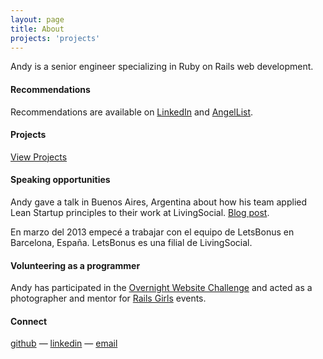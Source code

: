 ```yaml
---
layout: page
title: About
projects: 'projects'
---
```


Andy is a senior engineer specializing in Ruby on Rails web development.

#### Recommendations

Recommendations are available on [LinkedIn](http://linkedin.com/in/andyatkinson/) and [AngelList](https://angel.co/andy-atkinson).

#### Projects

[View Projects](/projects)

#### Speaking opportunities
Andy gave a talk in Buenos Aires, Argentina about how his team applied Lean Startup principles to their work at LivingSocial. [Blog post](/blog/2013/11/27/rubyconf-argentina-2012/).

En marzo del 2013 empecé a trabajar con el equipo de LetsBonus en Barcelona, España. LetsBonus es una filial de LivingSocial.

<script async class="speakerdeck-embed" data-id="b951eb0086a70130f51612313d145db7" data-ratio="1.33333333333333" src="//speakerdeck.com/assets/embed.js"></script>

#### Volunteering as a programmer

Andy has participated in the [Overnight Website Challenge](http://overnightwebsitechallenge.com/) and acted as a photographer and mentor for [Rails Girls](http://railsgirls.com/) events.

#### Connect

[github](https://github.com/andyatkinson) &mdash; [linkedin](http://www.linkedin.com/in/andyatkinson/) &mdash; <a href="mailto:andyatkinson@gmail.com">email</a>
